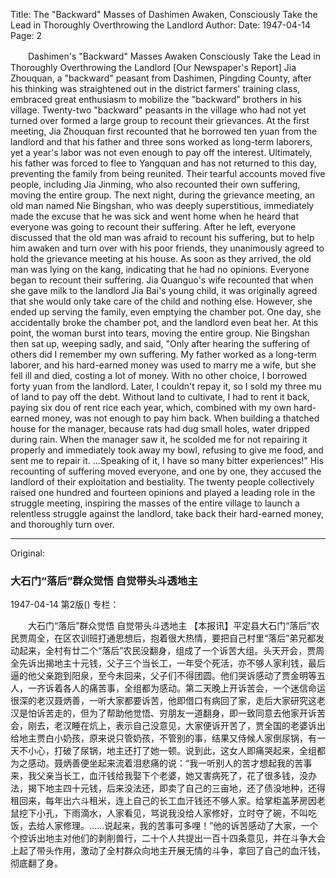 Title: The "Backward" Masses of Dashimen Awaken, Consciously Take the Lead in Thoroughly Overthrowing the Landlord
Author:
Date: 1947-04-14
Page: 2

　　Dashimen's "Backward" Masses Awaken
    Consciously Take the Lead in Thoroughly Overthrowing the Landlord
    [Our Newspaper's Report] Jia Zhouquan, a "backward" peasant from Dashimen, Pingding County, after his thinking was straightened out in the district farmers' training class, embraced great enthusiasm to mobilize the "backward" brothers in his village. Twenty-two "backward" peasants in the village who had not yet turned over formed a large group to recount their grievances. At the first meeting, Jia Zhouquan first recounted that he borrowed ten yuan from the landlord and that his father and three sons worked as long-term laborers, yet a year's labor was not even enough to pay off the interest. Ultimately, his father was forced to flee to Yangquan and has not returned to this day, preventing the family from being reunited. Their tearful accounts moved five people, including Jia Jinming, who also recounted their own suffering, moving the entire group. The next night, during the grievance meeting, an old man named Nie Bingshan, who was deeply superstitious, immediately made the excuse that he was sick and went home when he heard that everyone was going to recount their suffering. After he left, everyone discussed that the old man was afraid to recount his suffering, but to help him awaken and turn over with his poor friends, they unanimously agreed to hold the grievance meeting at his house. As soon as they arrived, the old man was lying on the kang, indicating that he had no opinions. Everyone began to recount their suffering. Jia Quanguo's wife recounted that when she gave milk to the landlord Jia Bai's young child, it was originally agreed that she would only take care of the child and nothing else. However, she ended up serving the family, even emptying the chamber pot. One day, she accidentally broke the chamber pot, and the landlord even beat her. At this point, the woman burst into tears, moving the entire group. Nie Bingshan then sat up, weeping sadly, and said, "Only after hearing the suffering of others did I remember my own suffering. My father worked as a long-term laborer, and his hard-earned money was used to marry me a wife, but she fell ill and died, costing a lot of money. With no other choice, I borrowed forty yuan from the landlord. Later, I couldn't repay it, so I sold my three mu of land to pay off the debt. Without land to cultivate, I had to rent it back, paying six dou of rent rice each year, which, combined with my own hard-earned money, was not enough to pay him back. When building a thatched house for the manager, because rats had dug small holes, water dripped during rain. When the manager saw it, he scolded me for not repairing it properly and immediately took away my bowl, refusing to give me food, and sent me to repair it. ...Speaking of it, I have so many bitter experiences!" His recounting of suffering moved everyone, and one by one, they accused the landlord of their exploitation and bestiality. The twenty people collectively raised one hundred and fourteen opinions and played a leading role in the struggle meeting, inspiring the masses of the entire village to launch a relentless struggle against the landlord, take back their hard-earned money, and thoroughly turn over.



<hr /> 

Original: 


### 大石门“落后”群众觉悟  自觉带头斗透地主

1947-04-14
第2版()
专栏：

　　大石门“落后”群众觉悟
    自觉带头斗透地主
    【本报讯】平定县大石门“落后”农民贾周全，在区农训班打通思想后，抱着很大热情，要把自己村里“落后”弟兄都发动起来，全村有廿二个“落后”农民没翻身，组成了一个诉苦大组。头天开会，贾周全先诉出揭地主十元钱，父子三个当长工，一年受个死活，亦不够人家利钱，最后逼的他父亲跑到阳泉，至今未回来，父子们不得团圆。他们哭诉感动了贾金明等五人，一齐诉着各人的痛苦事，全组都为感动。第二天晚上开诉苦会，一个迷信命运很深的老汉聂炳善，一听大家都要诉苦，他即借口有病回了家，走后大家研究这老汉是怕诉苦走的，但为了帮助他觉悟、穷朋友一道翻身，即一致同意去他家开诉苦会，刚去，老汉睡在炕上，表示自己没意见，大家便诉开苦了，贾全国的老婆诉出给地主贾白小奶孩，原来说只管奶孩，不管别的事，结果又侍候人家倒尿锅，有一天不小心，打破了尿锅，地主还打了她一顿。说到此，这女人即痛哭起来，全组都为之感动。聂炳善便坐起来流着泪悲痛的说：“我一听别人的苦才想起我的苦事来，我父亲当长工，血汗钱给我娶下个老婆，她又害病死了，花了很多钱，没办法，揭下地主四十元钱，后来没法还，即卖了自己的三亩地，还了债没地种，还得租回来，每年出六斗租米，连上自己的长工血汗钱还不够人家。给掌柜盖茅房因老鼠挖下小孔，下雨滴水，人家看见，骂说我没给人家修好，立时夺了碗，不叫吃饭，去给人家修理。……说起来，我的苦事可多哩！”他的诉苦感动了大家，一个个控诉出地主对他们的剥削兽行，二十个人共提出一百十四条意见，并在斗争大会上起了带头作用，激动了全村群众向地主开展无情的斗争，拿回了自己的血汗钱，彻底翻了身。
